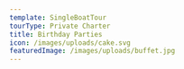```yaml
---
template: SingleBoatTour
tourType: Private Charter
title: Birthday Parties
icon: /images/uploads/cake.svg
featuredImage: /images/uploads/buffet.jpg
---
```


